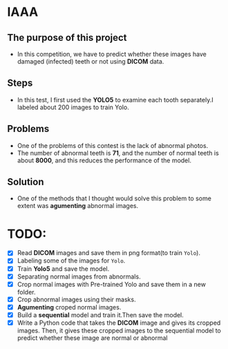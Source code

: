 # IAAA

## The purpose of this project
- In this competition, we have to predict whether these images have damaged (infected) teeth or not using **DICOM** data.
## Steps
- In this test, I first used the **YOLO5** to examine each tooth separately.I labeled about 200 images to train Yolo.
## Problems
- One of the problems of this contest is the lack of abnormal photos.
- The number of abnormal teeth is **71**, and the number of normal teeth is about **8000**, and this reduces the performance of the model.
## Solution
- One of the methods that I thought would solve this problem to some extent was **agumenting** abnormal images.


# TODO:
- [x] Read **DICOM** images and save them in png format(to train `Yolo`).
- [x] Labeling some of the images for `Yolo`.
- [x] Train **Yolo5** and save the model.
- [x] Separating normal images from abnormals.
- [x] Crop normal images with Pre-trained Yolo and save them in a new folder.
- [x] Crop abnormal images using their masks.
- [x] **Agumenting** croped normal images.
- [x] Build a **sequential** model and train it.Then save the model.
- [x] Write a Python code that takes the **DICOM** image and gives its cropped images. Then, it gives these cropped images to the sequential model to predict whether these image are normal or abnormal